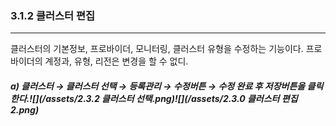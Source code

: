 ### 3.1.2 클러스터 편집

---

클러스터의 기본정보, 프로바이더, 모니터링, 클러스터 유형을 수정하는 기능이다. 프로바이더의 계정과, 유형, 리전은 변경을 할 수 없디.

##### a\)    클러스터 → 클러스터 선택 → 등록관리 → 수정버튼 → 수정 완료 후 저장버튼을 클릭한다.![](/assets/2.3.2 클러스터 선택.png)![](/assets/2.3.0 클러스터 편집2.png)



